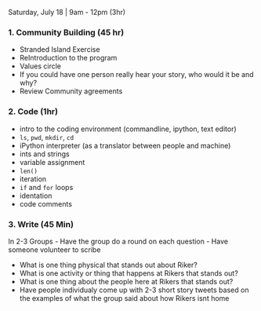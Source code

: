 
Saturday, July 18 | 9am - 12pm (3hr)

### 1. Community Building (45 hr)
- Stranded Island Exercise 
- ReIntroduction to the program
- Values circle 
- If you could have one person really hear your story, who would it be and why? 
- Review Community agreements

### 2. Code (1hr)
- intro to the coding environment (commandline, ipython, text editor)
- `ls`, `pwd`, `mkdir`, `cd`
- iPython interpreter (as a translator between people and machine)
- ints and strings
- variable assignment
- `len()`
- iteration
- `if` and `for` loops
- identation
- code comments

### 3. Write (45 Min)
In 2-3 Groups - Have the group do a round on each question - Have someone volunteer to scribe
- What is one thing physical that stands out about Riker? 
- What is one activity or thing that happens at Rikers that stands out? 
- What is one thing about the people here at Rikers that stands out? 
- Have people individualy come up with 2-3 short story tweets based on the examples of what the group said about how Rikers isnt home
